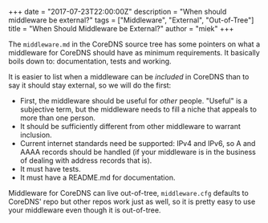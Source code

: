 +++
date = "2017-07-23T22:00:00Z"
description = "When should middleware be external?"
tags = ["Middleware", "External", "Out-of-Tree"]
title = "When Should Middleware be External?"
author = "miek"
+++

The `middleware.md` in the CoreDNS source tree has some pointers on what a middleware for CoreDNS
should have as minimum requirements. It basically boils down to: documentation, tests and working.

It is easier to list when a middleware can be *included* in CoreDNS than to say it should stay
external, so we will do the first:

* First, the middleware should be useful for *other* people. "Useful" is a subjective term, but the
  middleware needs to fill a niche that appeals to more than one person.
* It should be sufficiently different from other middleware to warrant inclusion.
* Current internet standards need be supported: IPv4 and IPv6, so A and AAAA records should be
  handled (if your middleware is in the business of dealing with address records that is).
* It must have tests.
* It must have a README.md for documentation.

Middleware for CoreDNS can live out-of-tree, `middleware.cfg` defaults to CoreDNS' repo but other
repos work just as well, so it is pretty easy to use your middleware even though it is out-of-tree.
